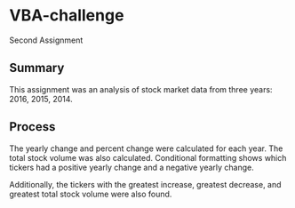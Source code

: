 # VBA-challenge
Second Assignment

## Summary 
This assignment was an analysis of stock market data from three years: 2016, 2015, 2014. 

## Process
The yearly change and percent change were calculated for each year. The total stock volume was also calculated. Conditional formatting shows which tickers had a positive yearly change and a negative yearly change.

Additionally, the tickers with the greatest increase, greatest decrease, and greatest total stock volume were also found. 

